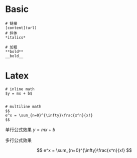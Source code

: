 
# Basic

```shell
# 链接
[content](url)
# 斜体
*italics*

# 加粗
**bold**
__bold__

```
# Latex

```shell
# inline math 
$y = mx + b$


# multiline math 
$$
e^x = \sum_{n=0}^{\infty}\frac{x^n}{x!}
$$
```

单行公式效果 $y = mx + b$

多行公式效果

$$
e^x = \sum_{n=0}^{\infty}\frac{x^n}{x!}
$$
